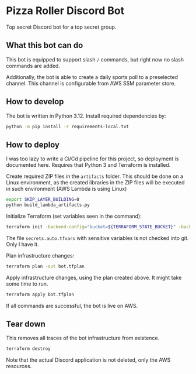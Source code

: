 # Pizza Roller Discord Bot

Top secret Discord bot for a top secret group.

## What this bot can do

This bot is equipped to support slash `/` commands, but right now no slash commands 
are added.

Additionally, the bot is able to create a daily sports poll to a preselected channel. This 
channel is configurable from AWS SSM parameter store.

## How to develop

The bot is written in Python 3.12. Install required dependencies by:

```bash
python -m pip install -r requirements-local.txt
```

## How to deploy

I was too lazy to write a Ci/Cd pipeline for this project, so deployment is documented here.
Requires that Python 3 and Terraform is installed.

Create required ZIP files in the `artifacts` folder. This should be done on a Linux environment, 
as the created libraries in the ZIP files will be executed in such environment (AWS Lambda is using Linux)

```bash
export SKIP_LAYER_BUILDING=0
python build_lambda_artifacts.py
```

Initialize Terraform (set variables seen in the command):

```bash
terraform init -backend-config="bucket=${TERRAFORM_STATE_BUCKET}" -backend-config="key=${TERRAFORM_STATE_FILE}" -backend-config="region=${AWS_REGION}"
```

The file `secrets.auto.tfvars` with sensitive variables is not checked into git. Only I have it.

Plan infrastructure changes:

```bash
terraform plan -out bot.tfplan
```

Apply infrastructure changes, using the plan created above. It might take some time to run.

```bash
terraform apply bot.tfplan
```

If all commands are successful, the bot is live on AWS.

## Tear down

This removes all traces of the bot infrastructure from existence.

```bash
terraform destroy
```

Note that the actual Discord application is not deleted, only the AWS resources.